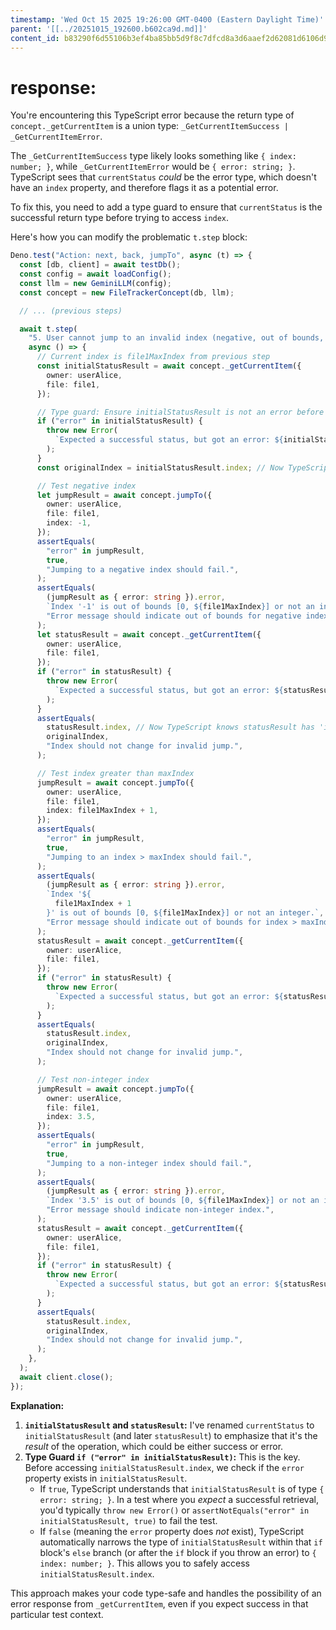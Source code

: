 ```yaml
---
timestamp: 'Wed Oct 15 2025 19:26:00 GMT-0400 (Eastern Daylight Time)'
parent: '[[../20251015_192600.b602ca9d.md]]'
content_id: b83290f6d55106b3ef4ba85bb5d9f8c7dfcd8a3d6aaef2d62081d6106d940e22
---
```


# response:

You're encountering this TypeScript error because the return type of `concept._getCurrentItem` is a union type: `_GetCurrentItemSuccess | _GetCurrentItemError`.

The `_GetCurrentItemSuccess` type likely looks something like `{ index: number; }`, while `_GetCurrentItemError` would be `{ error: string; }`. TypeScript sees that `currentStatus` *could* be the error type, which doesn't have an `index` property, and therefore flags it as a potential error.

To fix this, you need to add a type guard to ensure that `currentStatus` is the successful return type before trying to access `index`.

Here's how you can modify the problematic `t.step` block:

```typescript
Deno.test("Action: next, back, jumpTo", async (t) => {
  const [db, client] = await testDb();
  const config = await loadConfig();
  const llm = new GeminiLLM(config);
  const concept = new FileTrackerConcept(db, llm);

  // ... (previous steps)

  await t.step(
    "5. User cannot jump to an invalid index (negative, out of bounds, non-integer)",
    async () => {
      // Current index is file1MaxIndex from previous step
      const initialStatusResult = await concept._getCurrentItem({
        owner: userAlice,
        file: file1,
      });

      // Type guard: Ensure initialStatusResult is not an error before accessing index
      if ("error" in initialStatusResult) {
        throw new Error(
          `Expected a successful status, but got an error: ${initialStatusResult.error}`,
        );
      }
      const originalIndex = initialStatusResult.index; // Now TypeScript knows initialStatusResult has 'index'

      // Test negative index
      let jumpResult = await concept.jumpTo({
        owner: userAlice,
        file: file1,
        index: -1,
      });
      assertEquals(
        "error" in jumpResult,
        true,
        "Jumping to a negative index should fail.",
      );
      assertEquals(
        (jumpResult as { error: string }).error,
        `Index '-1' is out of bounds [0, ${file1MaxIndex}] or not an integer.`,
        "Error message should indicate out of bounds for negative index.",
      );
      let statusResult = await concept._getCurrentItem({
        owner: userAlice,
        file: file1,
      });
      if ("error" in statusResult) {
        throw new Error(
          `Expected a successful status, but got an error: ${statusResult.error}`,
        );
      }
      assertEquals(
        statusResult.index, // Now TypeScript knows statusResult has 'index'
        originalIndex,
        "Index should not change for invalid jump.",
      );

      // Test index greater than maxIndex
      jumpResult = await concept.jumpTo({
        owner: userAlice,
        file: file1,
        index: file1MaxIndex + 1,
      });
      assertEquals(
        "error" in jumpResult,
        true,
        "Jumping to an index > maxIndex should fail.",
      );
      assertEquals(
        (jumpResult as { error: string }).error,
        `Index '${
          file1MaxIndex + 1
        }' is out of bounds [0, ${file1MaxIndex}] or not an integer.`,
        "Error message should indicate out of bounds for index > maxIndex.",
      );
      statusResult = await concept._getCurrentItem({
        owner: userAlice,
        file: file1,
      });
      if ("error" in statusResult) {
        throw new Error(
          `Expected a successful status, but got an error: ${statusResult.error}`,
        );
      }
      assertEquals(
        statusResult.index,
        originalIndex,
        "Index should not change for invalid jump.",
      );

      // Test non-integer index
      jumpResult = await concept.jumpTo({
        owner: userAlice,
        file: file1,
        index: 3.5,
      });
      assertEquals(
        "error" in jumpResult,
        true,
        "Jumping to a non-integer index should fail.",
      );
      assertEquals(
        (jumpResult as { error: string }).error,
        `Index '3.5' is out of bounds [0, ${file1MaxIndex}] or not an integer.`,
        "Error message should indicate non-integer index.",
      );
      statusResult = await concept._getCurrentItem({
        owner: userAlice,
        file: file1,
      });
      if ("error" in statusResult) {
        throw new Error(
          `Expected a successful status, but got an error: ${statusResult.error}`,
        );
      }
      assertEquals(
        statusResult.index,
        originalIndex,
        "Index should not change for invalid jump.",
      );
    },
  );
  await client.close();
});
```

**Explanation:**

1. **`initialStatusResult` and `statusResult`:** I've renamed `currentStatus` to `initialStatusResult` (and later `statusResult`) to emphasize that it's the *result* of the operation, which could be either success or error.
2. **Type Guard `if ("error" in initialStatusResult)`:** This is the key. Before accessing `initialStatusResult.index`, we check if the `error` property exists in `initialStatusResult`.
   * If `true`, TypeScript understands that `initialStatusResult` is of type `{ error: string; }`. In a test where you *expect* a successful retrieval, you'd typically `throw new Error()` or `assertNotEquals("error" in initialStatusResult, true)` to fail the test.
   * If `false` (meaning the `error` property does *not* exist), TypeScript automatically narrows the type of `initialStatusResult` within that `if` block's `else` branch (or after the `if` block if you throw an error) to `{ index: number; }`. This allows you to safely access `initialStatusResult.index`.

This approach makes your code type-safe and handles the possibility of an error response from `_getCurrentItem`, even if you expect success in that particular test context.
